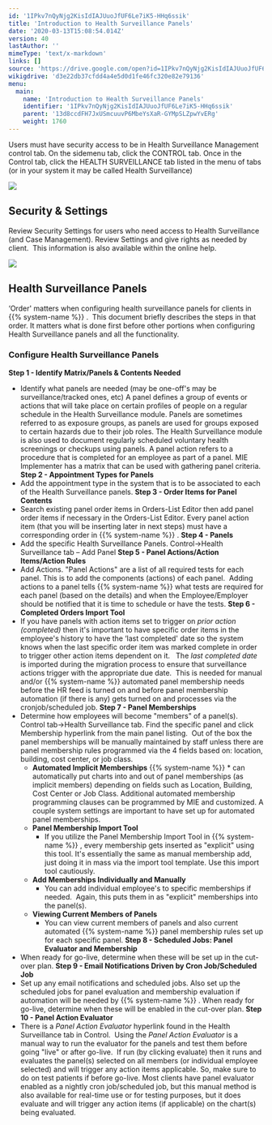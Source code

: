 ```yaml
---
id: '1IPkv7nQyNjg2KisIdIAJUuoJfUF6Le7iK5-HHq6ssik'
title: 'Introduction to Health Surveillance Panels'
date: '2020-03-13T15:08:54.014Z'
version: 40
lastAuthor: ''
mimeType: 'text/x-markdown'
links: []
source: 'https://drive.google.com/open?id=1IPkv7nQyNjg2KisIdIAJUuoJfUF6Le7iK5-HHq6ssik'
wikigdrive: 'd3e22db37cfdd4a4e5d0d1fe46fc320e82e79136'
menu:
  main:
    name: 'Introduction to Health Surveillance Panels'
    identifier: '1IPkv7nQyNjg2KisIdIAJUuoJfUF6Le7iK5-HHq6ssik'
    parent: '13d8ccdFH7JxUSmcuuvP6MbeYsXaR-GYMpSLZpwYvERg'
    weight: 1760
---
```

Users must have security access to be in Health Surveillance Management control tab. On the sidemenu tab, click the CONTROL tab. Once in the Control tab, click the HEALTH SURVEILLANCE tab listed in the menu of tabs (or in your system it may be called Health Surveillance)
  
![](../introduction-to-health-surveillance-panels.assets/8559017c3985006ba5394aa58ece891b.png)  

  
## Security & Settings  
  
Review Security Settings for users who need access to Health Surveillance (and Case Management). Review Settings and give rights as needed by client.  This information is also available within the online help.
  
![](../introduction-to-health-surveillance-panels.assets/2522bf10e1e37270f5c52a6343c771ec.png)  

  
## Health Surveillance Panels  
  
‘Order' matters when configuring health surveillance panels for clients in {{% system-name %}} .  This document briefly describes the steps in that order. It matters what is done first before other portions when configuring Health Surveillance panels and all the functionality.
  
### Configure Health Surveillance Panels  
  
**Step 1 - Identify Matrix/Panels & Contents Needed**
* Identify what panels are needed (may be one-off's may be surveillance/tracked ones, etc) A panel defines a group of events or actions that will take place on certain profiles of people on a regular schedule in the Health Surveillance module. Panels are sometimes referred to as exposure groups, as panels are used for groups exposed to certain hazards due to their job roles. The Health Surveillance module is also used to document regularly scheduled voluntary health screenings or checkups using panels. A panel action refers to a procedure that is completed for an employee as part of a panel. MIE Implementer has a matrix that can be used with gathering panel criteria.
**Step 2 - Appointment Types for Panels**
* Add the appointment type in the system that is to be associated to each of the Health Surveillance panels.
**Step 3 - Order Items for Panel Contents**
* Search existing panel order items in Orders-List Editor then add panel order items if necessary in the Orders-List Editor. Every panel action item (that you will be inserting later in next steps) must have a corresponding order in {{% system-name %}} .
**Step 4 - Panels**
* Add the specific Health Surveillance Panels. Control->Health Surveillance tab – Add Panel
**Step 5 - Panel Actions/Action Items/Action Rules**
* Add Actions. "Panel Actions" are a list of all required tests for each panel. This is to add the components (actions) of each panel.  Adding actions to a panel tells {{% system-name %}} what tests are required for each panel (based on the details) and when the Employee/Employer should be notified that it is time to schedule or have the tests.
**Step 6 - Completed Orders Import Tool**
* If you have panels with action items set to trigger on <em>prior action (completed)</em> then it's important to have specific order items in the employee's history to have the ‘last completed' date so the system knows when the last specific order item was marked complete in order to trigger other action items dependent on it.   The <em>last completed date</em> is imported during the migration process to ensure that surveillance actions trigger with the appropriate due date.  This is needed for manual and/or {{% system-name %}} automated panel membership needs before the HR feed is turned on and before panel membership automation (if there is any) gets turned on and processes via the cronjob/scheduled job.
**Step 7 - Panel Memberships**
* Determine how employees will become "members" of a panel(s). Control tab→Health Surveillance tab. Find the specific panel and click Membership hyperlink from the main panel listing.  Out of the box the panel memberships will be manually maintained by staff unless there are panel membership rules programmed via the 4 fields based on: location, building, cost center, or job class.
   * <strong>Automated Implicit Memberships</strong>
{{% system-name %}}      *  can automatically put charts into and out of panel memberships (as implicit members) depending on fields such as Location, Building, Cost Center or Job Class. Additional automated membership programming clauses can be programmed by MIE and customized. A couple system settings are important to have set up for automated panel memberships.
   * <strong>Panel Membership Import Tool</strong>
      * If you utilize the Panel Membership Import Tool in {{% system-name %}} , every membership gets inserted as "explicit" using this tool. It's essentially the same as manual membership add, just doing it in mass via the import tool template. Use this import tool cautiously.
   * <strong>Add Memberships Individually and Manually</strong>
      * You can add individual employee's to specific memberships if needed.  Again, this puts them in as "explicit" memberships into the panel(s).
   * <strong>Viewing Current Members of Panels</strong>
      * You can view current members of panels and also current automated {{% system-name %}} panel membership rules set up for each specific panel.
**Step 8 - Scheduled Jobs: Panel Evaluator and Membership**
* When ready for go-live, determine when these will be set up in the cut-over plan.
**Step 9 - Email Notifications Driven by Cron Job/Scheduled Job**
* Set up any email notifications and scheduled jobs. Also set up the scheduled jobs for panel evaluation and membership evaluation if automation will be needed by {{% system-name %}} . When ready for go-live, determine when these will be enabled in the cut-over plan.
**Step 10 - Panel Action Evaluator**
* There is a <em>Panel Action Evaluator</em> hyperlink found in the Health Surveillance tab in Control.  Using the <em>Panel Action Evaluator</em> is a manual way to run the evaluator for the panels and test them before going "live" or after go-live.  If run (by clicking evaluate) then it runs and evaluates the panel(s) selected on all members (or individual employee selected) and will trigger any action items applicable. So, make sure to do on test patients if before go-live. Most clients have panel evaluator enabled as a nightly cron job/scheduled job, but this manual method is also available for real-time use or for testing purposes, but it does evaluate and will trigger any action items (if applicable) on the chart(s) being evaluated.
